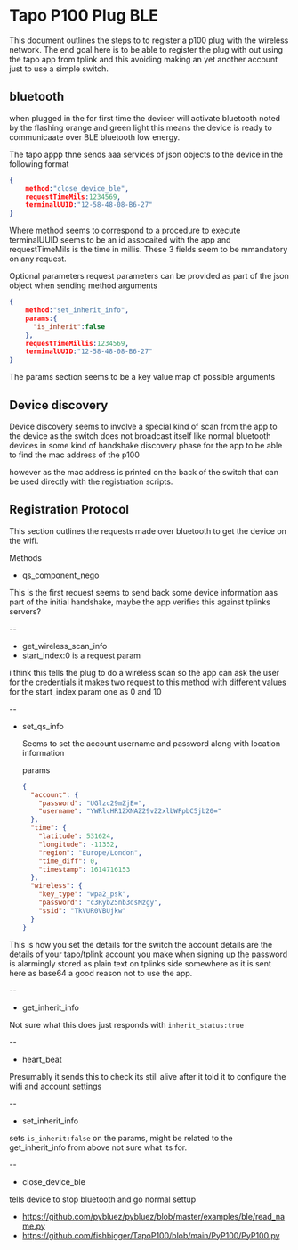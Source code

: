 # Tapo P100 Plug BLE

This document outlines the steps to to register a p100 plug with the wireless network. The end goal here is to be able to register the plug with out using the tapo app from tplink and this avoiding making an yet another account just to use a simple switch.



## bluetooth

when plugged in the for first time the devicer will activate bluetooth noted by the flashing orange and green light this means the device is ready to communicaate over BLE bluetooth low energy.



The tapo appp thne sends aaa services of json objects to the device in the following format



```json
{
    method:"close_device_ble",
    requestTimeMils:1234569,
    terminalUUID:"12-58-48-08-B6-27"
}
```

Where method seems to correspond to a procedure to execute terminalUUID seems to be an id assocaited with the app and requestTimeMils is the time in millis. These 3 fields seem to be mmandatory on any request.

Optional parameters request parameters can be provided as part of the json object when sending method arguments

```json
{
    method:"set_inherit_info",
    params:{
      "is_inherit":false  
    },
    requestTimeMillis:1234569,
    terminalUUID:"12-58-48-08-B6-27"
}
```

The params section seems to be a key value map of possible arguments

## Device discovery

Device discovery seems to involve a special kind of scan from the app to the device as the switch does not broadcast itself like normal bluetooth devices in some kind of handshake discovery phase for the app to be able to find the mac address of the p100

however as the mac address is printed on the back of the switch that can be used directly with the registration scripts.

## Registration Protocol

This section outlines the requests made over bluetooth to get the device on the wifi.

Methods

* qs_component_nego

This is the first request seems to send back some device information aas part of the initial handshake, maybe the app verifies this against tplinks servers?

--

* get_wireless_scan_info
* start_index:0 is a request param

i think this tells the plug to do a wireless scan so the app can ask the user for the credentials it makes two request to this method with different values for the start_index param one as 0 and 10

--

* set_qs_info

  Seems to set the account username and password along with location information

  params 

  ```json
  {
    "account": {
      "password": "UGlzc29mZjE=",
      "username": "YWRlcHR1ZXNAZ29vZ2xlbWFpbC5jb20="
    },
    "time": {
      "latitude": 531624,
      "longitude": -11352,
      "region": "Europe/London",
      "time_diff": 0,
      "timestamp": 1614716153
    },
    "wireless": {
      "key_type": "wpa2_psk",
      "password": "c3Ryb25nb3dsMzgy",
      "ssid": "TkVUR0VBUjkw"
    }
  }
  ```

This is how you set the details for the switch the account details are the details of your tapo/tplink account you make when signing up the password is alarmingly stored as plain text on tplinks side somewhere as it is sent here as base64 a good reason not to use the app.

--

* get_inherit_info

Not sure what this does just responds with `inherit_status:true` 



--

* heart_beat

Presumably it sends this to check its still alive after it told it to configure the wifi and account settings

--

* set_inherit_info

sets `is_inherit:false` on the params, might be related to the get_inherit_info from above not sure what its for.

--

* close_device_ble

tells device to stop bluetooth and go normal settup



* https://github.com/pybluez/pybluez/blob/master/examples/ble/read_name.py
* https://github.com/fishbigger/TapoP100/blob/main/PyP100/PyP100.py
